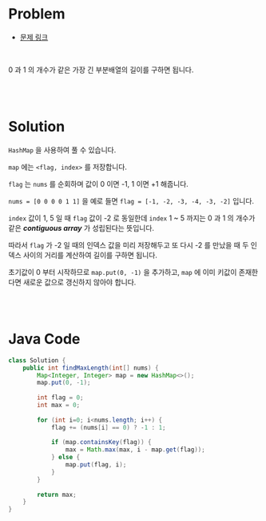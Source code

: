 # Problem

- [문제 링크](https://leetcode.com/problems/contiguous-array/)

<br>

0 과 1 의 개수가 같은 가장 긴 부분배열의 길이를 구하면 됩니다.

<br><br>

# Solution

`HashMap` 을 사용하여 풀 수 있습니다.

`map` 에는 `<flag, index>` 를 저장합니다.

`flag` 는 `nums` 를 순회하며 값이 0 이면 -1, 1 이면 +1 해줍니다.

`nums = [0 0 0 0 1 1]` 을 예로 들면 `flag = [-1, -2, -3, -4, -3, -2]` 입니다.

`index` 값이 1, 5 일 때 `flag` 값이 -2 로 동일한데 `index` 1 ~ 5 까지는 0 과 1 의 개수가 같은 **_contiguous array_** 가 성립된다는 뜻입니다.

따라서 `flag` 가 -2 일 때의 인덱스 값을 미리 저장해두고 또 다시 -2 를 만났을 때 두 인덱스 사이의 거리를 계산하여 길이를 구하면 됩니다.

초기값이 0 부터 시작하므로 `map.put(0, -1)` 을 추가하고, `map` 에 이미 키값이 존재한다면 새로운 값으로 갱신하지 않아야 합니다.

<br><br>

# Java Code

```java
class Solution {
    public int findMaxLength(int[] nums) {
        Map<Integer, Integer> map = new HashMap<>();
        map.put(0, -1);
        
        int flag = 0;
        int max = 0;
        
        for (int i=0; i<nums.length; i++) {
            flag += (nums[i] == 0) ? -1 : 1;
            
            if (map.containsKey(flag)) {
                max = Math.max(max, i - map.get(flag));
            } else {
                map.put(flag, i);
            }
        }
        
        return max;
    }
}
```